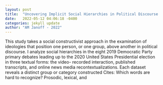 ```yaml
---
layout: post
title:  "Uncovering Implicit Social Hierarchies in Political Discourse: A Cross-Disciplinary Analysis of the 2019 United States Democratic Party Presidential Primary Debates"
date:   2022-05-12 04:06:18 -0400
categories: jekyll update
author: "AM Janoff - 2022"
---
```

This study takes a social constructivist approach in the examination of ideologies that position one person, or one group, above another in political discourse. I analyze social hierarchies in the eight 2019 Democratic Party primary debates leading up to the 2020 United States Presidential election in three textual forms: the video- recorded interaction, published transcripts, and online news media recontextualizations. Each dataset reveals a distinct group or category constructed Cites: Which words are hard to recognize? Prosodic, lexical, and